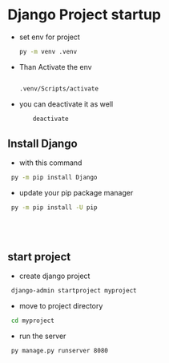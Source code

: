 # Django Project startup

- set env for project

  ```bash
  py -m venv .venv

  ```

- Than Activate the env

  ```bash

  .venv/Scripts/activate

  ```

- you can deactivate it as well

```bash
       deactivate

```

## Install Django

- with this command

```bash
 py -m pip install Django

```

- update your pip package manager

```bash
 py -m pip install -U pip
```


<br>
<br>


## start project

- create django project


```bash
 django-admin startproject myproject
```


- move to project directory


```bash
 cd myproject
```


-  run the server

```bash
 py manage.py runserver 8080
```